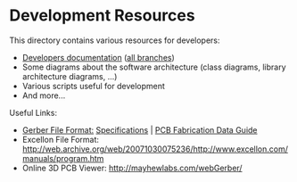 # Development Resources

This directory contains various resources for developers:

- [Developers documentation](https://developers.librepcb.org/)
  ([all branches](https://developers.librepcb.org/_branches/))
- Some diagrams about the software architecture (class diagrams, library architecture diagrams, ...)
- Various scripts useful for development
- And more...


Useful Links:

- [Gerber File Format:](https://www.ucamco.com/en/guest/downloads) [Specifications](https://www.ucamco.com/files/downloads/file/81/the_gerber_file_format_specification.pdf) | [PCB Fabrication Data Guide](https://www.ucamco.com/files/downloads/file/130/pcb%20fabrication%20data%20-%20a%20guide.pdf)
- Excellon File Format: http://web.archive.org/web/20071030075236/http://www.excellon.com/manuals/program.htm
- Online 3D PCB Viewer: http://mayhewlabs.com/webGerber/
